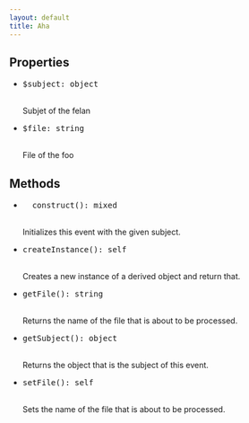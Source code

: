 ```yaml
---
layout: default
title: Aha
---
```

<div class="context">
    <h2>Properties</h2>
    <ul>
      <li><pre>$subject: object</pre><br>Subjet of the felan</li>
      <li><pre>$file: string</pre><br>File of the foo</li>
    </ul>
    <h2>Methods</h2>
    <ul>
      <li><pre>__construct(): mixed</pre><br>Initializes this event with the given subject.</li>
      <li><pre>createInstance(): self</pre><br>Creates a new instance of a derived object and return that.</li>
      <li><pre>getFile(): string</pre><br>Returns the name of the file that is about to be processed.</li>
      <li><pre>getSubject(): object</pre><br>Returns the object that is the subject of this event.</li>
      <li><pre>setFile(): self</pre><br>Sets the name of the file that is about to be processed.</li>
    </ul>
</div>
